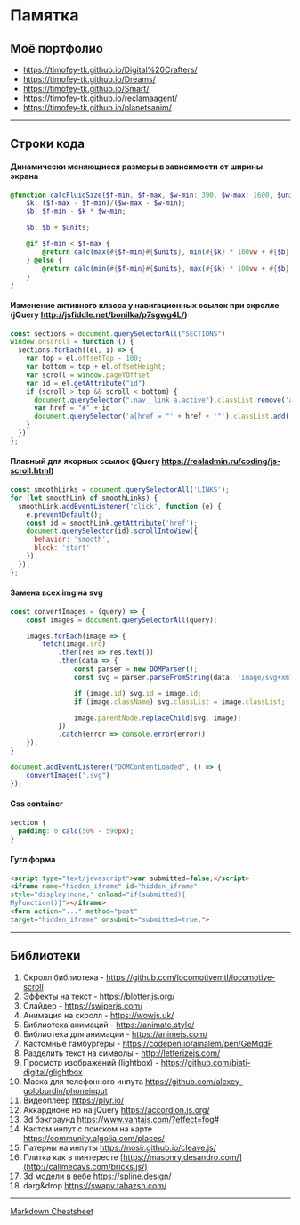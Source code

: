 # Памятка 
## Моё портфолио
* https://timofey-tk.github.io/Digital%20Crafters/
* https://timofey-tk.github.io/Dreams/
* https://timofey-tk.github.io/Smart/
* https://timofey-tk.github.io/reclamaagent/
* https://timofey-tk.github.io/planetsanim/
---
## Строки кода
#### Динамически меняющиеся размеры в зависимости от ширины экрана
```scss
@function calcFluidSize($f-min, $f-max, $w-min: 390, $w-max: 1600, $units: px) {
    $k: ($f-max - $f-min)/($w-max - $w-min);
    $b: $f-min - $k * $w-min;

    $b: $b + $units;

    @if $f-min < $f-max {
        @return calc(max(#{$f-min}#{$units}, min(#{$k} * 100vw + #{$b}, #{$f-max}#{$units})));
    } @else {
        @return calc(min(#{$f-min}#{$units}, max(#{$k} * 100vw + #{$b}, #{$f-max}#{$units})));
    }
}
```
#### Изменение активного класса у навигационных ссылок при скролле (jQuery http://jsfiddle.net/bonilka/p7sgwg4L/)
  ```javascript
  const sections = document.querySelectorAll("SECTIONS") 
  window.onscroll = function () {
    sections.forEach((el, i) => {
      var top = el.offsetTop - 100;
      var bottom = top + el.offsetHeight;
      var scroll = window.pageYOffset
      var id = el.getAttribute("id")
      if (scroll > top && scroll < bottom) {
        document.querySelector(".nav__link a.active").classList.remove('active')
        var href = "#" + id
        document.querySelector('a[href = "' + href + '"').classList.add('active')
      }
    })
  };
  ```
  
#### Плавный для якорных ссылок (jQuery https://realadmin.ru/coding/js-scroll.html)

```javascript
const smoothLinks = document.querySelectorAll('LINKS');
for (let smoothLink of smoothLinks) {
  smoothLink.addEventListener('click', function (e) {
    e.preventDefault();
    const id = smoothLink.getAttribute('href');
    document.querySelector(id).scrollIntoView({
      behavior: 'smooth',
      block: 'start'
    });
  });
};
````
#### Замена всех img на svg

```javascript
const convertImages = (query) => {
    const images = document.querySelectorAll(query);

    images.forEach(image => {
        fetch(image.src)
            .then(res => res.text())
            .then(data => {
                const parser = new DOMParser();
                const svg = parser.parseFromString(data, 'image/svg+xml').querySelector('svg');

                if (image.id) svg.id = image.id;
                if (image.className) svg.classList = image.classList;

                image.parentNode.replaceChild(svg, image);
            })
            .catch(error => console.error(error))
    });
}

document.addEventListener("DOMContentLoaded", () => {
    convertImages(".svg")
});

````
#### Css container

```css
section {
  padding: 0 calc(50% - 590px);
}
````

#### Гугл форма
  ```html
<script type="text/javascript">var submitted=false;</script>
<iframe name="hidden_iframe" id="hidden_iframe"
style="display:none;" onload="if(submitted){
MyFunction()}"></iframe>
<form action="..." method="post"
target="hidden_iframe" onsubmit="submitted=true;">
  ```
---
## Библиотеки
1. Cкролл библиотека - https://github.com/locomotivemtl/locomotive-scroll
2. Эффекты на текст - https://blotter.js.org/
3. Слайдер - https://swiperjs.com/
4. Анимация на скролл - https://wowjs.uk/
5. Библиотека анимаций - https://animate.style/ 
6. Библиотека для анимации - https://animejs.com/
7. Кастомные гамбургеры - https://codepen.io/ainalem/pen/GeMqdP
8. Разделить текст на символы - http://letterizejs.com/
9. Просмотр изображений (lightbox) - https://github.com/biati-digital/glightbox
10. Маска для телефонного инпута https://github.com/alexey-goloburdin/phoneinput
11. Видеоплеер https://plyr.io/
12. Аккардионе но на jQuery https://accordion.js.org/
13. 3d бэкграунд https://www.vantajs.com/?effect=fog#
14. Кастом инпут с поиском на карте https://community.algolia.com/places/
15. Патерны на инпуты https://nosir.github.io/cleave.js/
16. Плитка как в пинтересте [https://masonry.desandro.com/](http://callmecavs.com/bricks.js/)
17. 3d модели в вебе https://spline.design/
18. darg&drop https://swapy.tahazsh.com/
---
[Markdown Cheatsheet](https://github.com/adam-p/markdown-here/wiki/Markdown-Cheatsheet)

